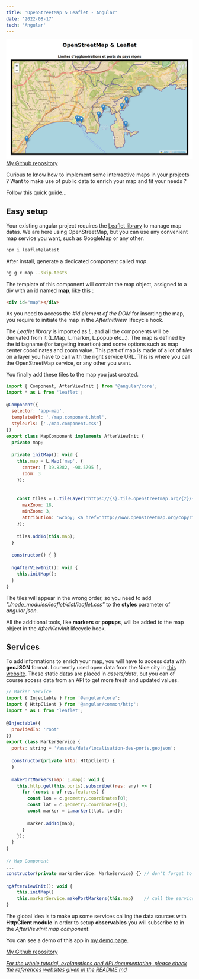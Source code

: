 ```yaml
---
title: 'OpenStreetMap & Leaflet - Angular'
date: '2022-08-17'
tech: 'Angular'
---
```


[![OpenStreetMap demo](/public/images/openstreet/openstreetmap.png)](https://peanuts-83.github.io/maps_nice)
[My Github repository](https://github.com/Peanuts-83/maps_nice)

Curious to know how to implement some interractive maps in your projects ? Want to make use of public data to enrich your map and fit your needs ?

Follow this quick guide...

## Easy setup

Your existing angular project requires the [Leaflet library](https://leafletjs.com/) to manage map datas. We are here using OpenStreetMap, but you can use any convenient map service you want, such as GoogleMap or any other.

```bash
npm i leaflet@latest
```

After install, generate a dedicated component called *map*.

```bash
ng g c map --skip-tests
```
The template of this component will contain the map object, assigned to a div with an id named **map**, like this :

```html
<div id="map"></div>
```

As you need to access the *#id element of the DOM* for inserting the map, you require to initiate the map in the *AfterInitView* lifecycle hook.

The *Leaflet library* is imported as *L*, and all the components will be derivated from it (L.Map, L.marker, L.popup etc...). The map is defined by the id tagname (for targeting insertion) and some options such as map center coordinates and zoom value. This part of map is made of a lot of *tiles* on a layer you have to call with the right service URL. This is where you call the OpenStreetMap service, or any other you want.

You finally add these tiles to the map you just created.

```javascript
import { Component, AfterViewInit } from '@angular/core';
import * as L from 'leaflet';

@Component({
  selector: 'app-map',
  templateUrl: './map.component.html',
  styleUrls: ['./map.component.css']
})
export class MapComponent implements AfterViewInit {
  private map;

  private initMap(): void {
    this.map = L.Map('map', {
      center: [ 39.8282, -98.5795 ],
      zoom: 3
    });


    const tiles = L.tileLayer('https://{s}.tile.openstreetmap.org/{z}/{x}/{y}.png', {
      maxZoom: 18,
      minZoom: 3,
      attribution: '&copy; <a href="http://www.openstreetmap.org/copyright">OpenStreetMap</a>'
    });

    tiles.addTo(this.map);
  }

  constructor() { }

  ngAfterViewInit(): void {
    this.initMap();
  }
}
```

The tiles will appear in the wrong order, so you need to add *"./node_modules/leaflet/dist/leaflet.css"* to the **styles** parameter of *angular.json*.

All the additional tools, like **markers** or **popups**, will be added to the map object in the *AfterViewInit* lifecycle hook.

## Services

To add informations to enrich your map, you will have to access data with **geoJSON** format. I currently used open data from the Nice city in [this website](http://opendata.nicecotedazur.org/data/dataset?res_format=geojson). These static datas are placed in *assets/data*, but you can of course access data from an API to get more fresh and updated values.

``` javascript
// Marker Service
import { Injectable } from '@angular/core';
import { HttpClient } from '@angular/common/http';
import * as L from 'leaflet';

@Injectable({
  providedIn: 'root'
})
export class MarkerService {
  ports: string = '/assets/data/localisation-des-ports.geojson';

  constructor(private http: HttpClient) {
  }

  makePortMarkers(map: L.map): void {
    this.http.get(this.ports).subscribe((res: any) => {
      for (const c of res.features) {
        const lon = c.geometry.coordinates[0];
        const lat = c.geometry.coordinates[1];
        const marker = L.marker([lat, lon]);

        marker.addTo(map);
      }
    });
  }
}

// Map Component
...
constructor(private markerService: MarkeService) {} // don't forget to import the service!

ngAfterViewInit(): void {
    this.initMap()
    this.markerService.makePortMarkers(this.map)    // call the service's method with the map as a parameter
}
```

The global idea is to make up some services calling the data sources with **HttpClient module** in order to setup **observables** you will subscribe to in the *AfterViewInit map component*.




You can see a demo of this app in [my demo page](https://peanuts-83.github.io/maps_nice/).

[My Github repository](https://github.com/Peanuts-83/maps_nice)

*[For the whole tutorial, explanations and API documentation, please check the references websites given in the README.md](https://github.com/Peanuts-83/maps_nice/blob/master/README.md)*
